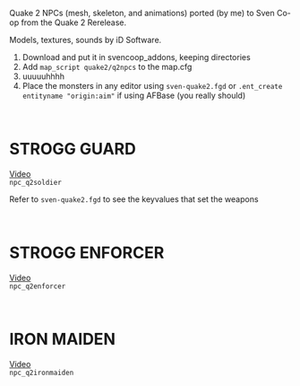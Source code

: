 Quake 2 NPCs (mesh, skeleton, and animations) ported (by me) to Sven Co-op from the Quake 2 Rerelease.  

Models, textures, sounds by iD Software.  


1) Download and put it in svencoop_addons, keeping directories
2) Add `map_script quake2/q2npcs` to the map.cfg
3) uuuuuhhhh
4) Place the monsters in any editor using `sven-quake2.fgd` or `.ent_create entityname "origin:aim"` if using AFBase (you really should)

<BR>


# STROGG GUARD #  
[Video](https://youtu.be/-_un4iP4fSQ?si=OQuB892iQe9vUACN)  
`npc_q2soldier`  

Refer to `sven-quake2.fgd` to see the keyvalues that set the weapons  


<BR>


# STROGG ENFORCER #  
[Video](https://youtu.be/NX65qHFANG4?si=1CG-YtByvuoslJW2)  
`npc_q2enforcer`  


<BR>


# IRON MAIDEN #  
[Video](https://youtu.be/_mOfQfemmFs?si=pDq6O0BbQIZNdi4g)  
`npc_q2ironmaiden`  


<BR>

